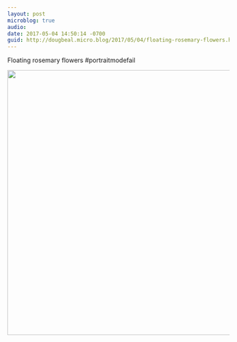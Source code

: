 ```yaml
---
layout: post
microblog: true
audio: 
date: 2017-05-04 14:50:14 -0700
guid: http://dougbeal.micro.blog/2017/05/04/floating-rosemary-flowers.html
---
```

Floating rosemary flowers #portraitmodefail 

<img src="http://dougbeal.micro.blog/uploads/2017/0da7c592f3.jpg" width="600" height="600" style="height: auto" />
